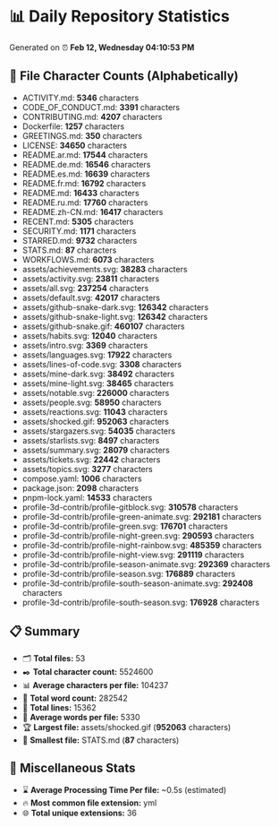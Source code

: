 # 📊 Daily Repository Statistics
Generated on ⏰ **Feb 12, Wednesday 04:10:53 PM**

## 📂 File Character Counts (Alphabetically)
- ACTIVITY.md: **5346** characters
- CODE_OF_CONDUCT.md: **3391** characters
- CONTRIBUTING.md: **4207** characters
- Dockerfile: **1257** characters
- GREETINGS.md: **350** characters
- LICENSE: **34650** characters
- README.ar.md: **17544** characters
- README.de.md: **16546** characters
- README.es.md: **16639** characters
- README.fr.md: **16792** characters
- README.md: **16433** characters
- README.ru.md: **17760** characters
- README.zh-CN.md: **16417** characters
- RECENT.md: **5305** characters
- SECURITY.md: **1171** characters
- STARRED.md: **9732** characters
- STATS.md: **87** characters
- WORKFLOWS.md: **6073** characters
- assets/achievements.svg: **38283** characters
- assets/activity.svg: **23811** characters
- assets/all.svg: **237254** characters
- assets/default.svg: **42017** characters
- assets/github-snake-dark.svg: **126342** characters
- assets/github-snake-light.svg: **126342** characters
- assets/github-snake.gif: **460107** characters
- assets/habits.svg: **12040** characters
- assets/intro.svg: **3369** characters
- assets/languages.svg: **17922** characters
- assets/lines-of-code.svg: **3308** characters
- assets/mine-dark.svg: **38492** characters
- assets/mine-light.svg: **38465** characters
- assets/notable.svg: **226000** characters
- assets/people.svg: **58950** characters
- assets/reactions.svg: **11043** characters
- assets/shocked.gif: **952063** characters
- assets/stargazers.svg: **54035** characters
- assets/starlists.svg: **8497** characters
- assets/summary.svg: **28079** characters
- assets/tickets.svg: **22442** characters
- assets/topics.svg: **3277** characters
- compose.yaml: **1006** characters
- package.json: **2098** characters
- pnpm-lock.yaml: **14533** characters
- profile-3d-contrib/profile-gitblock.svg: **310578** characters
- profile-3d-contrib/profile-green-animate.svg: **292181** characters
- profile-3d-contrib/profile-green.svg: **176701** characters
- profile-3d-contrib/profile-night-green.svg: **290593** characters
- profile-3d-contrib/profile-night-rainbow.svg: **485359** characters
- profile-3d-contrib/profile-night-view.svg: **291119** characters
- profile-3d-contrib/profile-season-animate.svg: **292369** characters
- profile-3d-contrib/profile-season.svg: **176889** characters
- profile-3d-contrib/profile-south-season-animate.svg: **292408** characters
- profile-3d-contrib/profile-south-season.svg: **176928** characters

## 📋 Summary
- 🗂️ **Total files:** 53
- ✒️ **Total character count:** 5524600
- 📊 **Average characters per file:** 104237
- 📝 **Total word count:** 282542
- 🧾 **Total lines:** 15362
- 📐 **Average words per file:** 5330
- 🏆 **Largest file:** assets/shocked.gif (**952063** characters)
- 🥉 **Smallest file:** STATS.md (**87** characters)

## 🌟 Miscellaneous Stats
- ⌛ **Average Processing Time Per file:** ~0.5s (estimated)
- 🔥 **Most common file extension:** yml
- 🌐 **Total unique extensions:** 36
